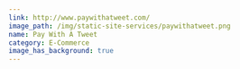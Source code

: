 ```yaml
---
link: http://www.paywithatweet.com/
image_path: /img/static-site-services/paywithatweet.png
name: Pay With A Tweet
category: E-Commerce
image_has_background: true
---
```

